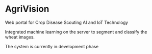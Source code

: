 # AgriVision

Web portal for Crop Disease Scouting AI and IoT Technology

Integrated machine learning on the server to segment and classify the wheat images.

The system is currently in development phase
